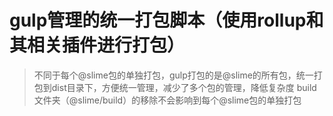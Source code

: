 # gulp管理的统一打包脚本（使用rollup和其相关插件进行打包）

> 不同于每个@slime包的单独打包，gulp打包的是@slime的所有包，统一打包到dist目录下，方便统一管理，减少了多个包的管理，降低复杂度
> build文件夹（@slime/build）的移除不会影响到每个@slime包的单独打包
